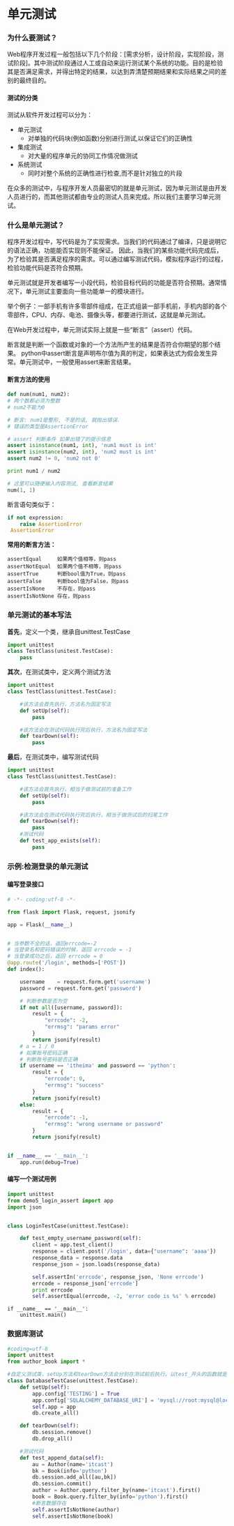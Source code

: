 # 单元测试 

### 为什么要测试？

Web程序开发过程一般包括以下几个阶段：\[需求分析，设计阶段，实现阶段，测试阶段\]。其中测试阶段通过人工或自动来运行测试某个系统的功能。目的是检验其是否满足需求，并得出特定的结果，以达到弄清楚预期结果和实际结果之间的差别的最终目的。

#### 测试的分类

测试从软件开发过程可以分为：
- 单元测试
    - 对单独的代码块(例如函数)分别进行测试,以保证它们的正确性
- 集成测试
    - 对大量的程序单元的协同工作情况做测试
- 系统测试
    - 同时对整个系统的正确性进行检查,而不是针对独立的片段

在众多的测试中，与程序开发人员最密切的就是单元测试，因为单元测试是由开发人员进行的，而其他测试都由专业的测试人员来完成。所以我们主要学习单元测试。

### 什么是单元测试？

程序开发过程中，写代码是为了实现需求。当我们的代码通过了编译，只是说明它的语法正确，功能能否实现则不能保证。 因此，当我们的某些功能代码完成后，为了检验其是否满足程序的需求。可以通过编写测试代码，模拟程序运行的过程，检验功能代码是否符合预期。

单元测试就是开发者编写一小段代码，检验目标代码的功能是否符合预期。通常情况下，单元测试主要面向一些功能单一的模块进行。

举个例子：一部手机有许多零部件组成，在正式组装一部手机前，手机内部的各个零部件，CPU、内存、电池、摄像头等，都要进行测试，这就是单元测试。

在Web开发过程中，单元测试实际上就是一些“断言”（assert）代码。

断言就是判断一个函数或对象的一个方法所产生的结果是否符合你期望的那个结果。 python中assert断言是声明布尔值为真的判定，如果表达式为假会发生异常。单元测试中，一般使用assert来断言结果。

#### 断言方法的使用


```python
def num(num1, num2):
# 两个数都必须为整数
# num2不能为0

# 断言: num1是整形, 不是的话, 就抛出错误.
# 错误的类型是AssertionError

# assert 判断条件 如果出错了的提示信息
assert isinstance(num1, int), 'num1 must is int'
assert isinstance(num2, int), 'num2 must is int'
assert num2 != 0, 'num2 not 0'

print num1 / num2

# 这里可以随便输入内容测试, 查看断言结果
num(1, 1)
```


断言语句类似于：

```python
if not expression:    
    raise AssertionError
 AssertionError
```

**常用的断言方法：**

```
assertEqual     如果两个值相等，则pass
assertNotEqual  如果两个值不相等，则pass
assertTrue      判断bool值为True，则pass
assertFalse     判断bool值为False，则pass
assertIsNone    不存在，则pass
assertIsNotNone 存在，则pass

```

### 单元测试的基本写法

**首先**，定义一个类，继承自unittest.TestCase

```python
import unittest
class TestClass(unitest.TestCase):
    pass
```

**其次**，在测试类中，定义两个测试方法

```python
import unittest
class TestClass(unittest.TestCase):

    #该方法会首先执行，方法名为固定写法
    def setUp(self):
        pass

    #该方法会在测试代码执行完后执行，方法名为固定写法
    def tearDown(self):
        pass
```

**最后**，在测试类中，编写测试代码

```python
import unittest
class TestClass(unittest.TestCase):

    #该方法会首先执行，相当于做测试前的准备工作
    def setUp(self):
        pass

    #该方法会在测试代码执行完后执行，相当于做测试后的扫尾工作
    def tearDown(self):
        pass
    #测试代码
    def test_app_exists(self):
        pass
```

### 示例:检测登录的单元测试
#### 编写登录接口


```python
# -*- coding:utf-8 -*-

from flask import Flask, request, jsonify

app = Flask(__name__)


# 当参数不全的话，返回errcode=-2
# 当登录名和密码错误的时候，返回 errcode = -1
# 当登录成功之后，返回 errcode = 0
@app.route('/login', methods=['POST'])
def index():

    username    = request.form.get('username')
    password = request.form.get('password')

    # 判断参数是否为空
    if not all([username, password]):
        result = {
            "errcode": -2,
            "errmsg": "params error"
        }
        return jsonify(result)
    # a = 1 / 0
    # 如果账号密码正确
    # 判断账号密码是否正确
    if username == 'itheima' and password == 'python':
        result = {
            "errcode": 0,
            "errmsg": "success"
        }
        return jsonify(result)
    else:
        result = {
            "errcode": -1,
            "errmsg": "wrong username or password"
        }
        return jsonify(result)


if __name__ == '__main__':
    app.run(debug=True)

```

#### 编写一个测试用例

```python
import unittest
from demo5_login_assert import app
import json


class LoginTestCase(unittest.TestCase):

    def test_empty_username_password(self):
        client = app.test_client()
        response = client.post('/login', data={"username": 'aaaa'})
        response_data = response.data
        response_json = json.loads(response_data)

        self.assertIn('errcode', response_json, 'None errcode')
        errcode = response_json['errcode']
        print errcode
        self.assertEqual(errcode, -2, 'error code is %s' % errcode)
```

```
if __name__ == '__main__':
    unittest.main()
```





### 数据库测试

```python
#coding=utf-8
import unittest
from author_book import *

#自定义测试类，setUp方法和tearDown方法会分别在测试前后执行。以test_开头的函数就是具体的测试代码。
class DatabaseTestCase(unittest.TestCase):
    def setUp(self):
        app.config['TESTING'] = True
        app.config['SQLALCHEMY_DATABASE_URI'] = 'mysql://root:mysql@localhost/test0'
        self.app = app
        db.create_all()

    def tearDown(self):
        db.session.remove()
        db.drop_all()

    #测试代码
    def test_append_data(self):
        au = Author(name='itcast')
        bk = Book(info='python')
        db.session.add_all([au,bk])
        db.session.commit()
        author = Author.query.filter_by(name='itcast').first()
        book = Book.query.filter_by(info='python').first()
        #断言数据存在
        self.assertIsNotNone(author)
        self.assertIsNotNone(book)
```



